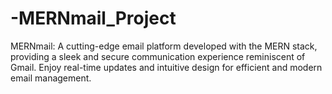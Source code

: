 # -MERNmail_Project
 MERNmail: A cutting-edge email platform developed with the MERN stack, providing a sleek and secure communication experience reminiscent of Gmail. Enjoy real-time updates and intuitive design for efficient and modern email management.
